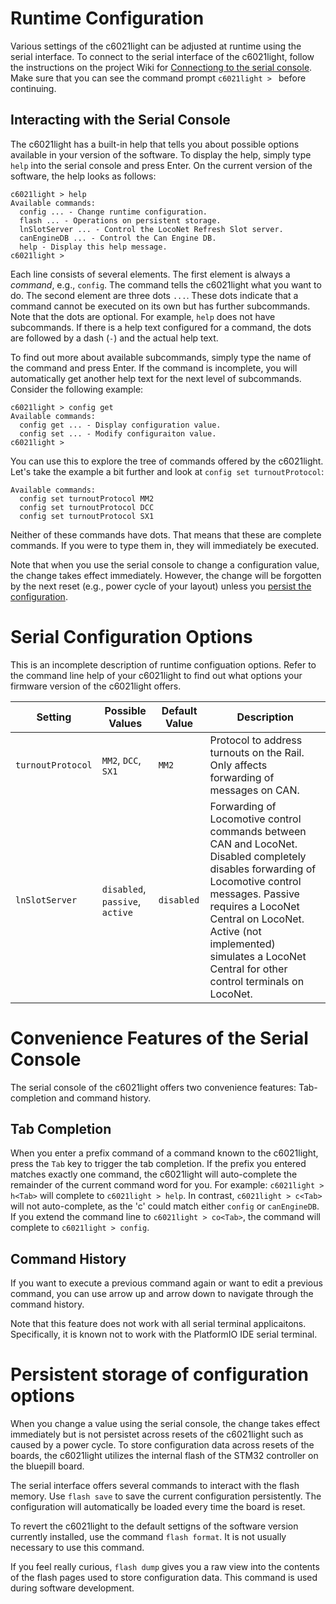 # Runtime Configuration

Various settings of the c6021light can be adjusted at runtime using the serial interface. To connect to the serial interface of the c6021light, follow the instructions on the project Wiki for [Connectiong to the serial console](https://github.com/deltaphi/c6021light/wiki/ConnectToSerialConsole). Make sure that you can see the command prompt `c6021light > ` before continuing.

## Interacting with the Serial Console

The c6021light has a built-in help that tells you about possible options available in your version of the software. To display the help, simply type `help` into the serial console and press Enter. On the current version of the software, the help looks as follows:

```
c6021light > help
Available commands:
  config ... - Change runtime configuration.
  flash ... - Operations on persistent storage.
  lnSlotServer ... - Control the LocoNet Refresh Slot server.
  canEngineDB ... - Control the Can Engine DB.
  help - Display this help message.
c6021light >
```

Each line consists of several elements. The first element is always a *command*, e.g., `config`. The command tells the c6021light what you want to do. The second element are three dots `...`. These dots indicate that a command cannot be executed on its own but has further subcommands. Note that the dots are optional. For example, `help` does not have subcommands. If there is a help text configured for a command, the dots are followed by a dash (`-`) and the actual help text.

To find out more about available subcommands, simply type the name of the command and press Enter. If the command is incomplete, you will automatically get another help text for the next level of subcommands. Consider the following example:

```
c6021light > config get
Available commands:
  config get ... - Display configuration value.
  config set ... - Modify configuraiton value. 
c6021light >
```

You can use this to explore the tree of commands offered by the c6021light. Let's take the example a bit further and look at `config set turnoutProtocol`:

```
Available commands:
  config set turnoutProtocol MM2
  config set turnoutProtocol DCC
  config set turnoutProtocol SX1
```

Neither of these commands have dots. That means that these are complete commands. If you were to type them in, they will immediately be executed.

Note that when you use the serial console to change a configuration value, the change takes effect immediately. However, the change will be forgotten by the next reset (e.g., power cycle of your layout) unless you [persist the configuration](#persistent-storage-of-configuration-options).

# Serial Configuration Options

This is an incomplete description of runtime configuation options. Refer to the command line help of your c6021light to find out what options your firmware version of the c6021light offers.

| Setting | Possible Values | Default Value | Description |
|---------|-----------------|---------------|-------------|
| `turnoutProtocol` | `MM2`, `DCC`, `SX1` | `MM2` | Protocol to address turnouts on the Rail. Only affects forwarding of messages on CAN. |
| `lnSlotServer` | `disabled`, `passive`, `active` | `disabled` | Forwarding of Locomotive control commands between CAN and LocoNet. Disabled completely disables forwarding of Locomotive control messages. Passive requires a LocoNet Central on LocoNet. Active (not implemented) simulates a LocoNet Central for other control terminals on LocoNet. |



# Convenience Features of the Serial Console

The serial console of the c6021light offers two convenience features: Tab-completion and command history.

## Tab Completion

When you enter a prefix command of a command known to the c6021light, press the `Tab` key to trigger the tab completion. If the prefix you entered matches exactly one command, the c6021light will auto-complete the remainder of the current command word for you. For example: ```c6021light > h<Tab>``` will complete to ```c6021light > help```. In contrast, ```c6021light > c<Tab>``` will not auto-complete, as the 'c' could match either `config` or `canEngineDB`. If you extend the command line to ```c6021light > co<Tab>```, the command will complete to ```c6021light > config```.

## Command History

If you want to execute a previous command again or want to edit a previous command, you can use arrow up and arrow down to navigate through the command history.

Note that this feature does not work with all serial terminal applicaitons. Specifically, it is known not to work with the PlatformIO IDE serial terminal.

# Persistent storage of configuration options

When you change a value using the serial console, the change takes effect immediately but is not persistet across resets of the c6021light such as caused by a power cycle. To store configuration data across resets of the boards, the c6021light utilizes the internal flash of the STM32 controller on the bluepill board.

The serial interface offers several commands to interact with the flash memory. Use `flash save` to save the current configuration persistently. The configuration will automatically be loaded every time the board is reset.

To revert the c6021light to the default settigns of the software version currently installed, use the command `flash format`. It is not usually necessary to use this command.

If you feel really curious, `flash dump` gives you a raw view into the contents of the flash pages used to store configuration data. This command is used during software development.